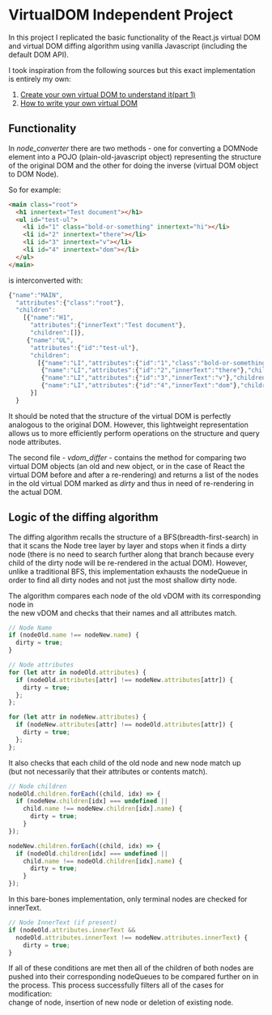 # VirtualDOM Independent Project  
In this project I replicated the basic functionality of the React.js virtual DOM and virtual DOM diffing algorithm using vanilla Javascript (including the default DOM API).  

I took inspiration from the following sources but this exact implementation  
is entirely my own:  
1. [Create your own virtual DOM to understand it(part 1)](https://aibolik.github.io/blog/create-your-own-virtual-dom-to-understand-it-part-1)  
2. [How to write your own virtual DOM](https://medium.com/@deathmood/how-to-write-your-own-virtual-dom-ee74acc13060)  

## Functionality  
In *node_converter* there are two methods - one for converting a DOMNode element into a POJO (plain-old-javascript object) representing the structure of the original DOM and the other for doing the inverse (virtual DOM object to DOM Node).  

So for example:
```html
<main class="root">
  <h1 innertext="Test document"></h1>
  <ul id="test-ul">
    <li id="1" class="bold-or-something" innertext="hi"></li>
    <li id="2" innertext="there"></li>
    <li id="3" innertext="v"></li>
    <li id="4" innertext="dom"></li>
  </ul>
</main>
```

is interconverted with:

```javascript
{"name":"MAIN",
  "attributes":{"class":"root"},
  "children":
    [{"name":"H1",
      "attributes":{"innerText":"Test document"},
      "children":[]},
     {"name":"UL",
      "attributes":{"id":"test-ul"},
      "children":
        [{"name":"LI","attributes":{"id":"1","class":"bold-or-something","innerText":"hi"},"children":[]},     
         {"name":"LI","attributes":{"id":"2","innerText":"there"},"children":[]},
         {"name":"LI","attributes":{"id":"3","innerText":"v"},"children":[]},
         {"name":"LI","attributes":{"id":"4","innerText":"dom"},"children":[]}]
      }]
  }
```

It should be noted that the structure of the virtual DOM is perfectly analogous to the original DOM. However, this lightweight representation allows us to more efficiently perform operations on the structure and query node attributes.  

The second file - *vdom_differ* - contains the method for comparing two virtual DOM objects (an old and new object, or in the case of React the virtual DOM before and after a re-rendering) and returns a list of the nodes in the old virtual DOM marked as _dirty_ and thus in need of re-rendering in the actual DOM.  

## Logic of the diffing algorithm  
The diffing algorithm recalls the structure of a BFS(breadth-first-search) in that it scans the Node tree layer by layer and stops when it finds a dirty node (there is no need to search further along that branch because every child of the dirty node will be re-rendered in the actual DOM). However, unlike a traditional BFS, this implementation exhausts the nodeQueue in order to find all dirty nodes and not just the most shallow dirty node.

The algorithm compares each node of the old vDOM with its corresponding node in  
the new vDOM and checks that their names and all attributes match.
```javascript
// Node Name
if (nodeOld.name !== nodeNew.name) {
  dirty = true;
}

// Node attributes
for (let attr in nodeOld.attributes) {
  if (nodeOld.attributes[attr] !== nodeNew.attributes[attr]) {
    dirty = true;
  };
};

for (let attr in nodeNew.attributes) {
  if (nodeNew.attributes[attr] !== nodeOld.attributes[attr]) {
    dirty = true;
  };
};
```
It also checks that each child of the old node and new node match up  
(but not necessarily that their attributes or contents match).
```javascript
// Node children
nodeOld.children.forEach((child, idx) => {
  if (nodeNew.children[idx] === undefined ||
    child.name !== nodeNew.children[idx].name) {
      dirty = true;
    }
});

nodeNew.children.forEach((child, idx) => {
  if (nodeOld.children[idx] === undefined ||
    child.name !== nodeOld.children[idx].name) {
      dirty = true;
    }
});
```
In this bare-bones implementation, only terminal nodes are checked for innerText.  
```javascript
// Node InnerText (if present)
if (nodeOld.attributes.innerText &&
  nodeOld.attributes.innerText !== nodeNew.attributes.innerText) {
    dirty = true;
}
```
If all of these conditions are met then all of the children of both nodes are pushed into their corresponding nodeQueues to be compared further on in the process. This process successfully filters all of the cases for modification:  
change of node, insertion of new node or deletion of existing node.  
